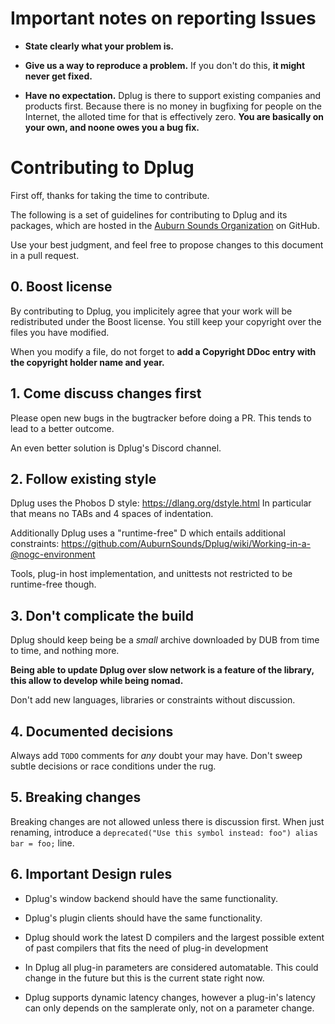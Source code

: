 
# Important notes on reporting Issues

- **State clearly what your problem is.**

- **Give us a way to reproduce a problem.** If you don't do this, **it might never get fixed.**

- **Have no expectation.** Dplug is there to support existing companies and products first. Because there is no money in bugfixing for people on the Internet, the alloted time for that is effectively zero. **You are basically on your own, and noone owes you a bug fix.**


# Contributing to Dplug

First off, thanks for taking the time to contribute.

The following is a set of guidelines for contributing to Dplug and its packages, which are hosted in the [Auburn Sounds Organization](https://github.com/AuburnSounds/) on GitHub.

Use your best judgment, and feel free to propose changes to this document in a pull request.

## 0. Boost license

By contributing to Dplug, you implicitely agree that your work will be redistributed under the Boost license.
You still keep your copyright over the files you have modified.

When you modify a file, do not forget to **add a Copyright DDoc entry with the copyright holder name and year.**


## 1. Come discuss changes first

Please open new bugs in the bugtracker before doing a PR.
This tends to lead to a better outcome.

An even better solution is Dplug's Discord channel.


## 2. Follow existing style

Dplug uses the Phobos D style: https://dlang.org/dstyle.html
In particular that means no TABs and 4 spaces of indentation.

Additionally Dplug uses a "runtime-free" D which entails additional constraints:
https://github.com/AuburnSounds/Dplug/wiki/Working-in-a-@nogc-environment

Tools, plug-in host implementation, and unittests not restricted to be runtime-free though.


## 3. Don't complicate the build

Dplug should keep being be a *small* archive downloaded by DUB from time to time, and nothing more.

**Being able to update Dplug over slow network is a feature of the library, this allow to develop while being nomad.**

Don't add new languages, libraries or constraints without discussion.


## 4. Documented decisions

Always add `TODO` comments for _any_ doubt your may have. Don't sweep subtle decisions or race conditions under the rug.


## 5. Breaking changes

Breaking changes are not allowed unless there is discussion first.
When just renaming, introduce a `deprecated("Use this symbol instead: foo") alias bar = foo;` line.


## 6. Important Design rules

- Dplug's window backend should have the same functionality.

- Dplug's plugin clients should have the same functionality.

- Dplug should work the latest D compilers and the largest possible extent of past compilers that fits the need of plug-in development

- In Dplug all plug-in parameters are considered automatable. This could change in the future but this is the current state right now.

- Dplug supports dynamic latency changes, however a plug-in's latency can only depends on the samplerate only, not on a parameter change.
